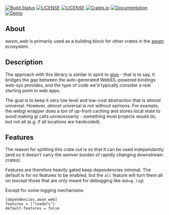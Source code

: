[![Build Status](https://github.com/dakom/awsm-web/workflows/Test%2C%20Build%2C%20and%20Deploy/badge.svg)](https://github.com/dakom/awsm-web/actions)
[![LICENSE](https://img.shields.io/badge/license-MIT-blue.svg)](LICENSE-MIT)
[![LICENSE](https://img.shields.io/badge/license-apache-blue.svg)](LICENSE-APACHE)
[![Crates.io](https://img.shields.io/crates/v/awsm_web.svg)](https://crates.io/crates/awsm_web)
[![Documentation](https://docs.rs/awsm_web/badge.svg)](https://docs.rs/awsm_web)
[![Demo](https://img.shields.io/badge/demo-launch-yellow)](https://dakom.github.io/awsm-web)

## About

awsm_web is primarily used as a building block for other crates in the [awsm](https://github.com/dakom/awsm) ecosystem.

## Description 

The approach with this library is similar in spirit to [gloo](https://github.com/rustwasm/gloo) - that is to say, it bridges the gap between the auto-generated WebIDL-powered bindings web-sys provides, and the type of code we'd typically consider a real starting point in web apps.

The goal is to keep it very low level and low-cost abstraction that is _almost_ universal. However, _almost_ universal is not without opinions. For example, the webgl wrapper does a ton of up-front caching and stores local state to avoid making gl calls unnecessarily - something most projects would do, but not all (e.g. if all locations are hardcoded). 

## Features

The reason for splitting this crate out is so that it can be used independantly (and so it doesn't carry the semver burden of rapidly changing downstream crates). 

Features are therefore heavily gated keep dependencies minimal. The default is for no features to be enabled, but the `all` feature will turn them all on (except those that are only meant for debugging like `debug_log`)

Except for some logging mechanisms 

```
[dependencies.awsm_web]
features = ["loaders"]
default-features = false 
```